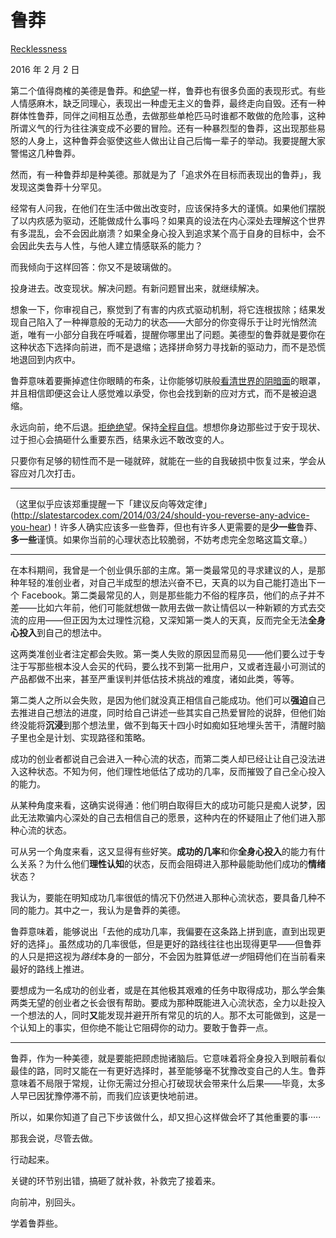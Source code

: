 # 鲁莽

[Recklessness](https://mindingourway.com/recklessness/)

2016 年 2 月 2 日

第二个值得商榷的美德是鲁莽。和[绝望](https://mindingourway.com/desperation)一样，鲁莽也有很多负面的表现形式。有些人情感麻木，缺乏同理心，表现出一种虚无主义的鲁莽，最终走向自毁。还有一种群体性鲁莽，同伴之间相互怂恿，去做那些单枪匹马时谁都不敢做的危险事，这种所谓义气的行为往往演变成不必要的冒险。还有一种暴烈型的鲁莽，这出现那些易怒的人身上，这种鲁莽会驱使这些人做出让自己后悔一辈子的举动。我要提醒大家警惕这几种鲁莽。

然而，有一种鲁莽却是种美德。那就是为了「追求外在目标而表现出的鲁莽」，我发现这类鲁莽十分罕见。

经常有人问我，在他们在生活中做出改变时，应该保持多大的谨慎。如果他们摆脱了以内疚感为驱动，还能做成什么事吗？如果真的设法在内心深处去理解这个世界有多混乱，会不会因此崩溃？如果全身心投入到追求某个高于自身的目标中，会不会因此失去与人性，与他人建立情感联系的能力？

而我倾向于这样回答：你又不是玻璃做的。

投身进去。改变现状。解决问题。有新问题冒出来，就继续解决。

想象一下，你审视自己，察觉到了有害的内疚式驱动机制，将它连根拔除；结果发现自己陷入了一种禅意般的无动力的状态——大部分的你变得乐于让时光悄然流逝，唯有一小部分自我在呼喊着，提醒你哪里出了问题。美德型的鲁莽就是要你在这种状态下选择向前进，而不是退缩；选择拼命努力寻找新的驱动力，而不是恐慌地退回到内疚中。

鲁莽意味着要撕掉遮住你眼睛的布条，让你能够切肤般[看清世界的阴暗面](https://mindingourway.com/see-the-dark-world/)的眼罩，并且相信即便这会让人感觉难以承受，你也会找到新的应对方式，而不是被迫退缩。

永远向前，绝不后退。[拒绝绝望](https://mindingourway.com/being-unable-to-despair/)。保持[全程自信](https://mindingourway.com/confidence-all-the-way-up/)。想想你身边那些过于安于现状、过于担心会搞砸什么重要东西，结果永远不敢改变的人。

只要你有足够的韧性而不是一碰就碎，就能在一些的自我破损中恢复过来，学会从容应对几次打击。

------

（这里似乎应该郑重提醒一下「建议反向等效定律」(http://slatestarcodex.com/2014/03/24/should-you-reverse-any-advice-you-hear)！许多人确实应该多一些鲁莽，但也有许多人更需要的是**少一些**鲁莽、**多一些**谨慎。如果你当前的心理状态比较脆弱，不妨考虑完全忽略这篇文章。）

------

在本科期间，我曾是一个创业俱乐部的主席。第一类最常见的寻求建议的人，是那种年轻的准创业者，对自己半成型的想法兴奋不已，天真的以为自己能打造出下一个 Facebook。第二类最常见的人，则是那些能力不俗的程序员，他们的点子并不差——比如六年前，他们可能就想做一款用去做一款让情侣以一种新颖的方式去交流的应用——但正因为太过理性沉稳，又深知第一类人的天真，反而完全无法**全身心投入**到自己的想法中。

这两类准创业者注定都会失败。第一类人失败的原因显而易见——他们要么过于专注于写那些根本没人会买的代码，要么找不到第一批用户，又或者连最小可测试的产品都做不出来，甚至严重误判并低估技术挑战的难度，诸如此类，等等。

第二类人之所以会失败，是因为他们就没真正相信自己能成功。他们可以**强迫**自己去推进自己想法的进度，同时给自己讲述一些其实自己热爱冒险的说辞，但他们始终没能将**沉浸**到那个想法里，做不到每天十四小时如痴如狂地埋头苦干，清醒时脑子里也全是计划、实现路径和策略。

成功的创业者都说自己会进入一种心流的状态，而第二类人却已经让让自己没法进入这种状态。不知为何，他们理性地低估了成功的几率，反而摧毁了自己全心投入的能力。

从某种角度来看，这确实说得通：他们明白取得巨大的成功可能只是痴人说梦，因此无法欺骗内心深处的自己去相信自己的愿景，这种内在的怀疑阻止了他们进入那种心流的状态。

可从另一个角度来看，这又显得有些好笑。**成功的几率**和你**全身心投入**的能力有什么关系？为什么他们**理性认知**的状态，反而会阻碍进入那种最能助他们成功的**情绪**状态？

我认为，要能在明知成功几率很低的情况下仍然进入那种心流状态，要具备几种不同的能力。其中之一，我认为是鲁莽的美德。

鲁莽意味着，能够说出「去他的成功几率，我偏要在这条路上拼到底，直到出现更好的选择」。虽然成功的几率很低，但是更好的路线往往也出现得更早——但鲁莽的人只是把这视为*路线*本身的一部分，不会因为胜算低*进一步*阻碍他们在当前看来最好的路线上推进。

要想成为一名成功的创业者，或是在其他极其艰难的任务中取得成功，那么学会集两类无望的创业者之长会很有帮助。要成为那种既能进入心流状态，全力以赴投入一个想法的人，同时**又**能发现并避开所有常见的坑的人。那不太可能做到，这是一个认知上的事实，但你绝不能让它阻碍你的动力。要敢于鲁莽一点。

------

鲁莽，作为一种美德，就是要能把顾虑抛诸脑后。它意味着将全身投入到眼前看似最佳的路，同时又能在一有更好选择时，甚至能够毫不犹豫改变自己的人生。鲁莽意味着不局限于常规，让你无需过分担心打破现状会带来什么后果——毕竟，太多人早已因犹豫停滞不前，而我们应该更快地前进。

所以，如果你知道了自己下步该做什么，却又担心这样做会坏了其他重要的事·····

那我会说，尽管去做。

行动起来。

关键的环节别出错，搞砸了就补救，补救完了接着来。

向前冲，别回头。

学着鲁莽些。